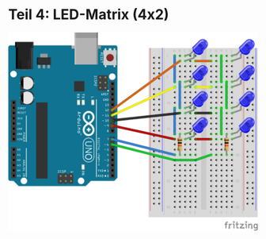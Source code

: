 # Teil 4: LED-Matrix (4x2)

![Teil_4_LED_Matrix.png](https://raw.githubusercontent.com/bdg-training/arduino-basics/main/Teil_4_LED_Matrix/Teil_4_LED_Matrix.png)